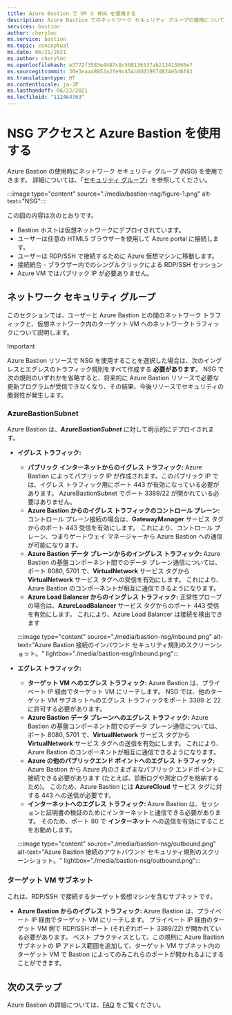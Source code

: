 ```yaml
---
title: Azure Bastion で VM と NSG を使用する
description: Azure Bastion でのネットワーク セキュリティ グループの使用について説明します。
services: bastion
author: cherylmc
ms.service: bastion
ms.topic: conceptual
ms.date: 06/21/2021
ms.author: cherylmc
ms.openlocfilehash: e3772f3583e4487c8c508136537ab213413865e7
ms.sourcegitcommit: 30e3eaaa8852a2fe9c454c0dd1967d824e5d6f81
ms.translationtype: HT
ms.contentlocale: ja-JP
ms.lasthandoff: 06/22/2021
ms.locfileid: "112464763"
---
```

# <a name="working-with-nsg-access-and-azure-bastion"></a>NSG アクセスと Azure Bastion を使用する

Azure Bastion の使用時にネットワーク セキュリティ グループ (NSG) を使用できます。 詳細については、「[セキュリティ グループ](../virtual-network/network-security-groups-overview.md)」を参照してください。

:::image type="content" source="./media/bastion-nsg/figure-1.png" alt-text="NSG":::

この図の内容は次のとおりです。

* Bastion ホストは仮想ネットワークにデプロイされています。
* ユーザーは任意の HTML5 ブラウザーを使用して Azure portal に接続します。
* ユーザーは RDP/SSH で接続するために Azure 仮想マシンに移動します。
* 接続統合 - ブラウザー内でのシングルクリックによる RDP/SSH セッション
* Azure VM ではパブリック IP が必要ありません。

## <a name="network-security-groups"></a><a name="nsg"></a>ネットワーク セキュリティ グループ

このセクションでは、ユーザーと Azure Bastion との間のネットワーク トラフィックと、仮想ネットワーク内のターゲット VM へのネットワークトラフィックについて説明します。

> [!IMPORTANT]
> Azure Bastion リソースで NSG を使用することを選択した場合は、次のイングレスとエグレスのトラフィック規則をすべて作成する **必要があります**。 NSG で次の規則のいずれかを省略すると、将来的に Azure Bastion リソースで必要な更新プログラムが受信できなくなり、その結果、今後リソースでセキュリティの脆弱性が発生します。
> 

### <a name="azurebastionsubnet"></a><a name="apply"></a>AzureBastionSubnet

Azure Bastion は、***AzureBastionSubnet*** に対して明示的にデプロイされます。

* **イグレス トラフィック:**

   * **パブリック インターネットからのイグレス トラフィック:** Azure Bastion によってパブリック IP が作成されます。このパブリック IP では、イグレス トラフィック用にポート 443 が有効になっている必要があります。 AzureBastionSubnet でポート 3389/22 が開かれている必要はありません。
   * **Azure Bastion からのイグレス トラフィックのコントロール プレーン:** コントロール プレーン接続の場合は、**GatewayManager** サービス タグからのポート 443 受信を有効にします。 これにより、コントロール プレーン、つまりゲートウェイ マネージャーから Azure Bastion への通信が可能になります。
   * **Azure Bastion データ プレーンからのイングレス トラフィック:** Azure Bastion の基盤コンポーネント間でのデータ プレーン通信については、ポート 8080, 5701 で、**VirtualNetwork** サービス タグから **VirtualNetwork** サービス タグへの受信を有効にします。 これにより、Azure Bastion のコンポーネントが相互に通信できるようになります。
   * **Azure Load Balancer からのイングレス トラフィック:** 正常性プローブの場合は、**AzureLoadBalancer** サービス タグからのポート 443 受信を有効にします。 これにより、Azure Load Balancer は接続を検出できます


   :::image type="content" source="./media/bastion-nsg/inbound.png" alt-text="Azure Bastion 接続のインバウンド セキュリティ規則のスクリーンショット。" lightbox="./media/bastion-nsg/inbound.png":::

* **エグレス トラフィック:**

   * **ターゲット VM へのエグレス トラフィック:** Azure Bastion は、プライベート IP 経由でターゲット VM にリーチします。 NSG では、他のターゲット VM サブネットへのエグレス トラフィックをポート 3389 と 22 に許可する必要があります。
   * **Azure Bastion データ プレーンへのエグレス トラフィック:** Azure Bastion の基盤コンポーネント間でのデータ プレーン通信については、ポート 8080, 5701 で、**VirtualNetwork** サービス タグから **VirtualNetwork** サービス タグへの送信を有効にします。 これにより、Azure Bastion のコンポーネントが相互に通信できるようになります。
   * **Azure の他のパブリックエンド ポイントへのエグレス トラフィック:** Azure Bastion から Azure 内のさまざまなパブリック エンドポイントに接続できる必要があります (たとえば、診断ログや測定ログを格納するため)。 このため、Azure Bastion には **AzureCloud** サービス タグに対する 443 への送信が必要です。
   * **インターネットへのエグレス トラフィック:** Azure Bastion は、セッションと証明書の検証のためにインターネットと通信できる必要があります。 そのため、ポート 80 で **インターネット** への送信を有効にすることをお勧めします。


   :::image type="content" source="./media/bastion-nsg/outbound.png" alt-text="Azure Bastion 接続のアウトバウンド セキュリティ規則のスクリーンショット。" lightbox="./media/bastion-nsg/outbound.png":::

### <a name="target-vm-subnet"></a>ターゲット VM サブネット
これは、RDP/SSH で接続するターゲット仮想マシンを含むサブネットです。

   * **Azure Bastion からのイグレス トラフィック:** Azure Bastion は、プライベート IP 経由でターゲット VM にリーチします。 プライベート IP 経由のターゲット VM 側で RDP/SSH ポート (それぞれポート 3389/22) が開かれている必要があります。 ベスト プラクティスとして、この規則に Azure Bastion サブネットの IP アドレス範囲を追加して、ターゲット VM サブネット内のターゲット VM で Bastion によってのみこれらのポートが開かれるよにすることができます。


## <a name="next-steps"></a>次のステップ

Azure Bastion の詳細については、[FAQ](bastion-faq.md) をご覧ください。
